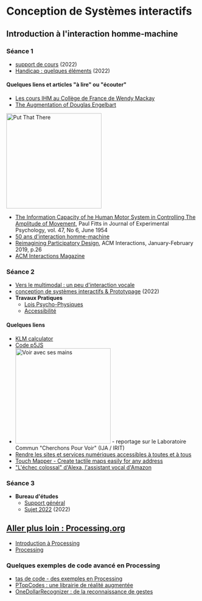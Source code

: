 # Conception de Systèmes interactifs

## Introduction à l'interaction homme-machine
### Séance 1
  * [support de cours](https://github.com/truillet/uftmip/blob/master/m2ice/Cours/survol_ihm_3_92.pdf) (2022)
  * [Handicap : quelques éléments](https://github.com/truillet/uftmip/blob/master/m2ice/Cours/Handicap.pdf) (2022)

#### Quelques liens et articles "à lire" ou "écouter"
* [Les cours IHM au Collège de France de Wendy Mackay](https://www.college-de-france.fr/site/wendy-mackay/_agenda.htm)
* [The Augmentation of Douglas Engelbart](https://www.youtube.com/watch?v=_7ZtISeGyCY)

[<img src="https://img.youtube.com/vi/_7ZtISeGyCY/0.jpg" width=250 alt="Put That There">](https://www.youtube.com/watch?v=_7ZtISeGyCY)

* [The Information Capacity of he Human Motor System in Controlling The Amplitude of Movement](https://github.com/truillet/upssitech/blob/master/SRI/1A/articles/Fitts_1954.pdf), Paul Fitts in Journal of Experimental Psychology, vol. 47, No 6, June 1954
* [50 ans d'interaction homme-machine](https://interstices.info/50-ans-dinteraction-homme-machine-retours-vers-le-futur/)
* [Reimagining Participatory Design](http://interactions.acm.org/archive/view/january-february-2019/reimagining-participatory-design), ACM Interactions, January-February 2019, p.26
* [ACM Interactions Magazine](http://interactions.acm.org)


### Séance 2
* [Vers le multimodal : un peu d'interaction vocale](https://github.com/truillet/uftmip/blob/master/m2ice/Cours/interaction_vocale.pdf)
* [conception de systèmes interactifs & Prototypage](https://github.com/truillet/uftmip/blob/master/m2ice/Cours/Conception_Prototypage.pdf)  (2022)
* **Travaux Pratiques**
  * [Lois Psycho-Physiques](https://github.com/truillet/uftmip/blob/master/m2ice/TP/TP_Lois_PsychoPhysiques.pdf)
  * [Accessibilité](https://github.com/truillet/uftmip/blob/master/m2ice/TP/TP_Accessibilite.pdf)
 
#### Quelques liens
* [KLM calculator](https://syntagm.co.uk/design/klmcalc.shtml)
* [Code p5JS](https://github.com/truillet/uftmip/blob/master/m2ice/TP/code/accessibilite.zip)
* [<img src="https://img.youtube.com/vi/XPIDK8V93zE/0.jpg" width=250 alt="Voir avec ses mains">]([https://www.youtube.com/watch?v=XPIDK8V93zE](https://www.youtube.com/watch?v=XPIDK8V93zE)) - reportage sur le Laboratoire Commun "Cherchons Pour Voir" (IJA / IRIT) 
* [Rendre les sites et services numériques accessibles à toutes et à tous](https://accessibilite.numerique.gouv.fr)
* [Touch Mapper - Create tactile maps easily for any address](https://touch-mapper.org/en)
* ["L'échec colossal" d'Alexa, l'assistant vocal d'Amazon](https://www.01net.com/actualites/lechec-colossal-dalexa-lassistant-vocal-damazon.html)

### Séance 3
* **Bureau d'études**
  * [Support général](https://github.com/truillet/uftmip/blob/master/m2ice/TP/BE_csi_v2.1.pdf)
  * [Sujet 2022](https://github.com/truillet/uftmip/blob/master/m2ice/TP/sujet_BE_2022.pdf) (2022)


## [Aller plus loin : Processing.org](https://wwww.processing.org)
* [Introduction à Processing](https://github.com/truillet/uftmip/blob/master/m2ice/Cours/introduction_processing.pdf)
* [Processing](https://github.com/truillet/upssitech/blob/master/SRI/1A/Cours/C_processing.org_2.3.pdf)

### Quelques exemples de code avancé en Processing
 * [tas de code - des exemples en Processing](https://github.com/truillet/tas_de_code)
 * [PTopCodes : une librairie de réalité augmentée](https://github.com/truillet/TopCodes)
 * [OneDollarRecognizer : de la reconnaissance de gestes](https://github.com/truillet/OneDollarRecognizer)

